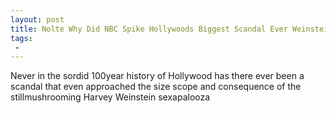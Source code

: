```yaml
---
layout: post
title: Nolte Why Did NBC Spike Hollywoods Biggest Scandal Ever Weinstein Is a Democrat
tags:
 -
---
```

Never in the sordid 100year history of Hollywood has there ever been a scandal that even approached the size scope and consequence of the stillmushrooming Harvey Weinstein sexapalooza
